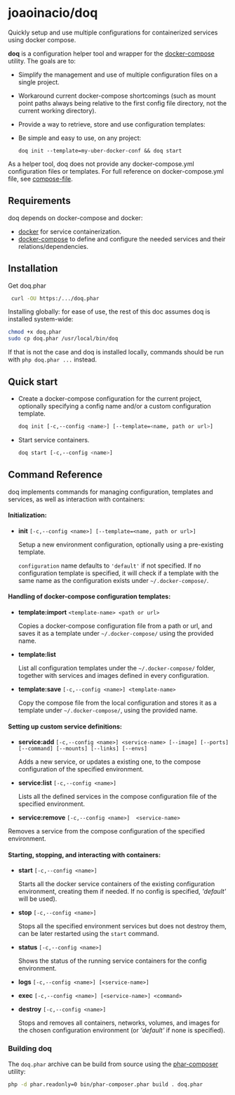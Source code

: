 # joaoinacio/doq

Quickly setup and use multiple configurations for containerized services using docker compose.

**doq** is a configuration helper tool and wrapper for the [docker-compose](https://docs.docker.com/compose) utility.
The goals are to:
 * Simplify the management and use of multiple configuration files on a single project.
 * Workaround current docker-compose shortcomings (such as mount point paths always being relative to the first config file directory, not the current working directory).
 * Provide a way to retrieve, store and use configuration templates:
 * Be simple and easy to use, on any project:

   ```
   doq init --template=my-uber-docker-conf && doq start
   ```

As a helper tool, doq does not provide any docker-compose.yml configuration files or templates.
For full reference on docker-compose.yml file, see [compose-file](https://docs.docker.com/compose/compose-file/).


## Requirements

doq depends on docker-compose and docker:

* [docker](https://www.docker.com/products/docker) for service containerization.
* [docker-compose](https://docs.docker.com/compose/install/) to define and configure the needed services and their relations/dependencies.

## Installation

Get doq.phar

 ``` sh
  curl -OU https:/.../doq.phar

 ```

Installing globally: for ease of use, the rest of this doc assumes doq is installed system-wide:

  ``` sh
  chmod +x doq.phar
  sudo cp doq.phar /usr/local/bin/doq
 ```

 If that is not the case and doq is installed locally, commands should be run with `php doq.phar ...` instead.


## Quick start

 * Create a docker-compose configuration for the current project, optionally specifying a config name and/or a custom configuration template.

    ``` sh
    doq init [-c,--config <name>] [--template=<name, path or url>]
    ```

 * Start service containers.

    ``` sh
    doq start [-c,--config <name>]
    ```


## Command Reference

doq implements commands for managing configuration, templates and services, as well as interaction with containers:

#### Initialization:

 * **init** `[-c,--config <name>] [--template=<name, path or url>]`

   Setup a new environment configuration, optionally using a pre-existing template.

   `configuration` name defaults to `'default'` if not specified.
   If no configuration template is specified, it will check if a template with the same name as the configuration exists under `~/.docker-compose/`.

#### Handling of docker-compose configuration templates:

 * **template:import** `<template-name> <path or url>`

   Copies a docker-compose configuration file from a path or url, and saves it as a template under `~/.docker-compose/` using the provided name.

 * **template:list**

   List all configuration templates under the `~/.docker-compose/` folder, together with services and images defined in every configuration.

 * **template:save** `[-c,--config <name>] <template-name>`

   Copy the compose file from the local configuration and stores it as a template under `~/.docker-compose/`, using the provided name.

#### Setting up custom service definitions:

 * **service:add** `[-c,--config <name>] <service-name> [--image] [--ports] [--command] [--mounts] [--links] [--envs]`

   Adds a new service, or updates a existing one, to the compose configuration of the specified environment.

 * **service:list** `[-c,--config <name>]`

   Lists all the defined services in the compose configuration file of the specified environment.

 * **service:remove** `[-c,--config <name>]  <service-name>`

  Removes a service from the compose configuration of the specified environment.


#### Starting, stopping, and interacting with containers:

 * **start** `[-c,--config <name>]`

    Starts all the docker service containers of the existing configuration environment, creating them if needed. If no config is specified, *'default'* will be used).

 * **stop** `[-c,--config <name>]`

    Stops all the specified environment services but does not destroy them, can be later restarted using the `start` command.

 * **status** `[-c,--config <name>]`

    Shows the status of the running service containers for the config environment.

 * **logs** `[-c,--config <name>] [<service-name>]`

 * **exec** `[-c,--config <name>] [<service-name>] <command>`

 * **destroy** `[-c,--config <name>]`

    Stops and removes all containers, networks, volumes, and images for the chosen configuration environment (or *'default'* if none is specified).


### Building doq

The `doq.phar` archive can be build from source using the [phar-composer](https://github.com/clue/phar-composer) utility:

```sh
php -d phar.readonly=0 bin/phar-composer.phar build . doq.phar
```
